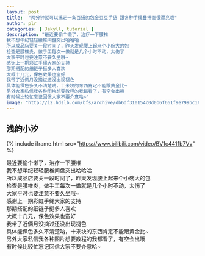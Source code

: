 ```yaml
---
layout: post
title:  "两分钟就可以搞定一条百搭的包金豆豆手链 跟各种手绳叠搭都很漂亮哦"
author: plr
categories: [ Jekyll, tutorial ]
description: "最近要偷个懒了，治疗一下腰椎
我不想年纪轻轻腰椎间盘突出哈哈哈
所以成品店要关一段时间了，昨天发现腰上起来个小碗大的包
检查是腰椎炎，做手工每次一做就是几个小时不动，太伤了
大家平时也要注意不要久坐哦~
感谢上一期彩虹手绳大家的支持
那期搭配的细链子挺多人喜欢
大概十几元，保色效果也蛮好
我带了近俩月没摘过还没出现褪色
具体能保色多久不清楚呐，十来块的东西肯定不能跟黄金比~
另外大家私信我各种图片想要教程的我都看了，有空会出哦
有时候比较忙忘记回信大家不要介意哈~"
image: "http://i2.hdslb.com/bfs/archive/db6df310154c0d0b6f661f9e799bc16b0889abd0.jpg"
---
```

## 浅韵小汐

{% include iframe.html src="https://www.bilibili.com/video/BV1c4411b7Vv" %}

最近要偷个懒了，治疗一下腰椎<br>我不想年纪轻轻腰椎间盘突出哈哈哈<br>所以成品店要关一段时间了，昨天发现腰上起来个小碗大的包<br>检查是腰椎炎，做手工每次一做就是几个小时不动，太伤了<br>大家平时也要注意不要久坐哦~<br>感谢上一期彩虹手绳大家的支持<br>那期搭配的细链子挺多人喜欢<br>大概十几元，保色效果也蛮好<br>我带了近俩月没摘过还没出现褪色<br>具体能保色多久不清楚呐，十来块的东西肯定不能跟黄金比~<br>另外大家私信我各种图片想要教程的我都看了，有空会出哦<br>有时候比较忙忘记回信大家不要介意哈~

